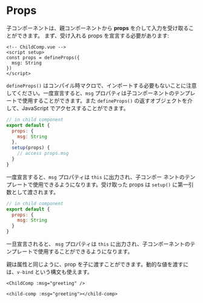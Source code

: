 # Props

子コンポーネントは、親コンポーネントから **props** を介して入力を受け取ることができます。 まず、受け入れる props を宣言する必要があります:

<div class="composition-api">
<div class="sfc">

```vue
<!-- ChildComp.vue -->
<script setup>
const props = defineProps({
  msg: String
})
</script>
```

`defineProps()` はコンパイル時マクロで、インポートする必要もないことに注意してください。一度宣言すると、`msg` プロパティは子コンポーネントのテンプレートで使用することができます。また `defineProps()` の返すオブジェクトを介して、JavaScript でアクセスすることができます。

</div>

<div class="html">

```js
// in child component
export default {
  props: {
    msg: String
  },
  setup(props) {
    // access props.msg
  }
}
```

一度宣言すると、`msg` プロパティは `this` に出力され、子コンポー ネントのテンプレートで使用できるようになります。受け取った props は `setup()` に第一引数として渡されます。

</div>

</div>

<div class="options-api">

```js
// in child component
export default {
  props: {
    msg: String
  }
}
```

一旦宣言されると、 `msg` プロパティは `this` に出力され、子コンポーネントのテンプレートで使用することができるようになります。

</div>

親は属性と同じように、prop を子に渡すことができます。動的な値を渡すには、`v-bind` という構文も使えます。

<div class="sfc">

```vue-html
<ChildComp :msg="greeting" />
```

</div>
<div class="html">

```vue-html
<child-comp :msg="greeting"></child-comp>
```

</div>
